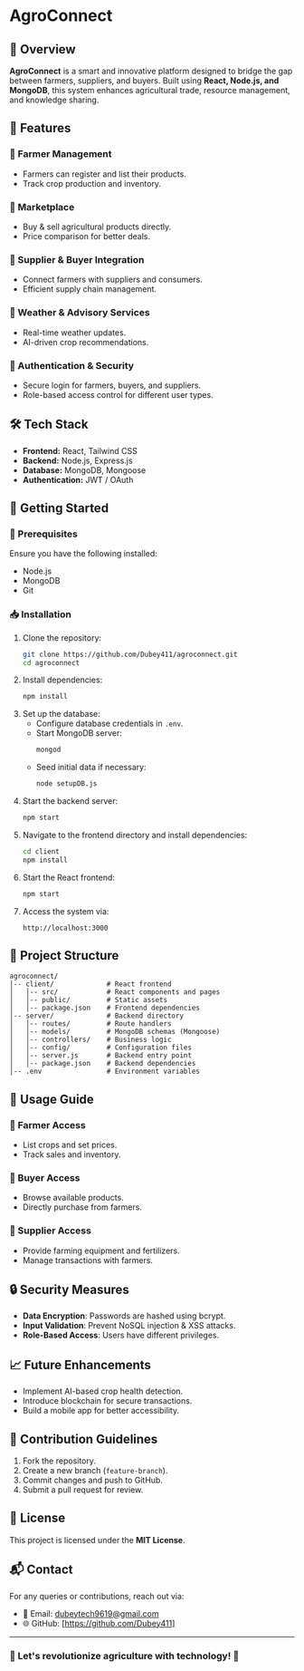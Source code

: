 # AgroConnect

## 🌱 Overview
**AgroConnect** is a smart and innovative platform designed to bridge the gap between farmers, suppliers, and buyers. Built using **React, Node.js, and MongoDB**, this system enhances agricultural trade, resource management, and knowledge sharing.

## 🎯 Features
### 🔹 Farmer Management
- Farmers can register and list their products.
- Track crop production and inventory.

### 🔹 Marketplace
- Buy & sell agricultural products directly.
- Price comparison for better deals.

### 🔹 Supplier & Buyer Integration
- Connect farmers with suppliers and consumers.
- Efficient supply chain management.

### 🔹 Weather & Advisory Services
- Real-time weather updates.
- AI-driven crop recommendations.

### 🔹 Authentication & Security
- Secure login for farmers, buyers, and suppliers.
- Role-based access control for different user types.

## 🛠️ Tech Stack
- **Frontend:** React, Tailwind CSS
- **Backend:** Node.js, Express.js
- **Database:** MongoDB, Mongoose
- **Authentication:** JWT / OAuth

## 🚀 Getting Started
### 🔧 Prerequisites
Ensure you have the following installed:
- Node.js
- MongoDB
- Git

### 📥 Installation
1. Clone the repository:
   ```bash
   git clone https://github.com/Dubey411/agroconnect.git
   cd agroconnect
   ```
2. Install dependencies:
   ```bash
   npm install
   ```
3. Set up the database:
   - Configure database credentials in `.env`.
   - Start MongoDB server:
     ```bash
     mongod
     ```
   - Seed initial data if necessary:
     ```bash
     node setupDB.js
     ```
4. Start the backend server:
   ```bash
   npm start
   ```
5. Navigate to the frontend directory and install dependencies:
   ```bash
   cd client
   npm install
   ```
6. Start the React frontend:
   ```bash
   npm start
   ```
7. Access the system via:
   ```
   http://localhost:3000
   ```

## 📂 Project Structure
```
agroconnect/
│-- client/             # React frontend
│   │-- src/            # React components and pages
│   │-- public/         # Static assets
│   │-- package.json    # Frontend dependencies
│-- server/             # Backend directory
│   │-- routes/         # Route handlers
│   │-- models/         # MongoDB schemas (Mongoose)
│   │-- controllers/    # Business logic
│   │-- config/         # Configuration files
│   │-- server.js       # Backend entry point
│   │-- package.json    # Backend dependencies
│-- .env                # Environment variables
```

## 🎯 Usage Guide
### 🔹 Farmer Access
- List crops and set prices.
- Track sales and inventory.

### 🔹 Buyer Access
- Browse available products.
- Directly purchase from farmers.

### 🔹 Supplier Access
- Provide farming equipment and fertilizers.
- Manage transactions with farmers.

## 🔒 Security Measures
- **Data Encryption**: Passwords are hashed using bcrypt.
- **Input Validation**: Prevent NoSQL injection & XSS attacks.
- **Role-Based Access**: Users have different privileges.

## 📈 Future Enhancements
- Implement AI-based crop health detection.
- Introduce blockchain for secure transactions.
- Build a mobile app for better accessibility.

## 🤝 Contribution Guidelines
1. Fork the repository.
2. Create a new branch (`feature-branch`).
3. Commit changes and push to GitHub.
4. Submit a pull request for review.

## 📜 License
This project is licensed under the **MIT License**.

## 📬 Contact
For any queries or contributions, reach out via:
- 📧 Email: dubeytech9619@gmail.com
- 🌐 GitHub: [https://github.com/Dubey411]

---
### 🚀 Let's revolutionize agriculture with technology! 🌾

